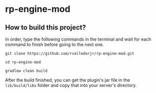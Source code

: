 # rp-engine-mod

## How to build this project?

In order, type the following commands in the terminal and wait for each command to finish before going to the next one.

`git clone https://github.com/rvalledorjr/rp-engine-mod.git`

`cd rp-engine-mod`

`gradlew clean build`

After the build finished, you can get the plugin's jar file in the `lib/build/libs` folder and copy that into your server's directory.

